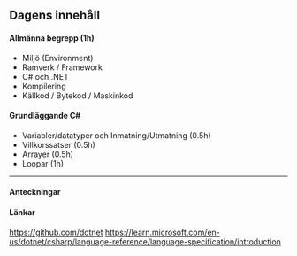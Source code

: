 ## Dagens innehåll

#### Allmänna begrepp (1h)

* Miljö (Environment)
* Ramverk / Framework
* C# och .NET
* Kompilering
* Källkod / Bytekod / Maskinkod

#### Grundläggande C\#

* Variabler/datatyper och Inmatning/Utmatning (0.5h)
* Villkorssatser (0.5h)
* Arrayer (0.5h)
* Loopar (1h)

---

#### Anteckningar

#### Länkar

https://github.com/dotnet
https://learn.microsoft.com/en-us/dotnet/csharp/language-reference/language-specification/introduction